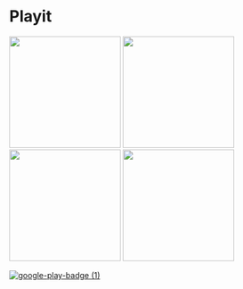 # Playit
<img src="https://user-images.githubusercontent.com/31301266/105611786-6941af00-5ddd-11eb-9400-5ca56f746c1d.jpg" width="200"> <img src="https://user-images.githubusercontent.com/31301266/105611779-63e46480-5ddd-11eb-8a5c-941a8cdda36b.jpg" width="200"> <img src="https://user-images.githubusercontent.com/31301266/105611781-65159180-5ddd-11eb-8d23-8a726cb8586f.jpg" width="200">  <img src="https://user-images.githubusercontent.com/31301266/105611784-68108200-5ddd-11eb-96e3-d41c8416e9d7.jpg" width="200">


[![google-play-badge (1)](https://user-images.githubusercontent.com/31301266/105612092-a0b15b00-5ddf-11eb-94dc-2acbf8b8ee93.png)](https://play.google.com/store/apps/details?id=com.spotify.playit&hl=en&gl=US)

